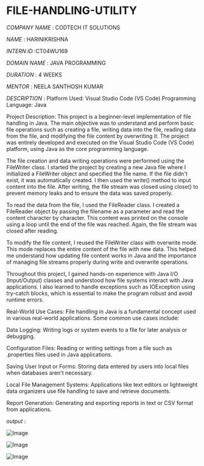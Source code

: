 # FILE-HANDLING-UTILITY

*COMPANY NAME* : CODTECH IT SOLUTIONS

*NAME* : HARINIKRISHNA

*INTERN ID* :CT04WU169

*DOMAIN NAME* : JAVA PROGRAMMING

*DURATION* : 4 WEEKS

*MENTOR* : NEELA SANTHOSH KUMAR 

*DESCRIPTION* : Platform Used: Visual Studio Code (VS Code)
Programming Language: Java

Project Description:
This project is a beginner-level implementation of file handling in Java. The main objective was to understand and perform basic file operations such as creating a file, writing data into the file, reading data from the file, and modifying the file content by overwriting it. The project was entirely developed and executed on the Visual Studio Code (VS Code) platform, using Java as the core programming language.

The file creation and data writing operations were performed using the FileWriter class. I started the project by creating a new Java file where I initialized a FileWriter object and specified the file name. If the file didn't exist, it was automatically created. I then used the write() method to input content into the file. After writing, the file stream was closed using close() to prevent memory leaks and to ensure the data was saved properly.

To read the data from the file, I used the FileReader class. I created a FileReader object by passing the filename as a parameter and read the content character by character. This content was printed on the console using a loop until the end of the file was reached. Again, the file stream was closed after reading.

To modify the file content, I reused the FileWriter class with overwrite mode. This mode replaces the entire content of the file with new data. This helped me understand how updating file content works in Java and the importance of managing file streams properly during write and overwrite operations.

Throughout this project, I gained hands-on experience with Java I/O (Input/Output) classes and understood how file systems interact with Java applications. I also learned to handle exceptions such as IOException using try-catch blocks, which is essential to make the program robust and avoid runtime errors.

Real-World Use Cases:
File handling in Java is a fundamental concept used in various real-world applications. Some common use cases include:

Data Logging: Writing logs or system events to a file for later analysis or debugging.

Configuration Files: Reading or writing settings from a file such as .properties files used in Java applications.

Saving User Input or Forms: Storing data entered by users into local files when databases aren't necessary.

Local File Management Systems: Applications like text editors or lightweight data organizers use file handling to save and retrieve documents.

Report Generation: Generating and exporting reports in text or CSV format from applications.


*output* :

![Image](https://github.com/user-attachments/assets/91682367-dda9-4ad8-ab98-e0faf145db64)

![Image](https://github.com/user-attachments/assets/148d800b-e4ae-4d7f-84d1-907e01da7f04)

![Image](https://github.com/user-attachments/assets/906553ee-8c87-4a67-96a6-f7fc714f1f1d)
